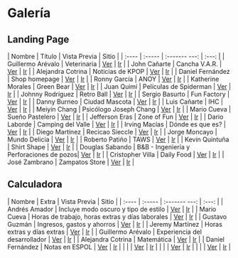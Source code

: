 # Galería

## Landing Page

| Nombre | Título | Vista  Previa | Sitio |
| :----  | :----- | :------- ---: | :---: |
| Guillermo Arévalo | Veterinaria | [Ver](imagenes_landingpage/guillermo-arevalo.png) | [Ir](https://gjareval.github.io/veterinaria/) |
| John Cañarte | Cancha V.A.R. | [Ver](imagenes_landingpage/john-canarte.png) | [Ir](https://jecanart.github.io/proyectoLPage/) |
| Alejandra Cotrina | Noticias de KPOP | [Ver](imagenes_landingpage/alejandra-cotrina.png) | [Ir](https://alenocot.github.io/LandingPage.github.io/) |
| Daniel Fernández | Shop homepage | [Ver](imagenes_landingpage/daniel-fernandez.png) | [Ir](https://dafebust.github.io/) |
| Ronny García | ANOY | [Ver](imagenes_landingpage/ronny-garcia.png) | [Ir](https://rsgarcia0203.github.io/Landing-Page/) |
| Katherine Morales | Green Bear | [Ver](imagenes_landingpage/katherine-morales.png) | [Ir](https://kathmoralest.github.io/greenbear/) |
| Juan Quimí | Películas de Spiderman | [Ver](imagenes_landingpage/juan-quimi.png) | [Ir](https://juanfr1.github.io/Proyecto03/) |
| Johnny Rodríguez | Retro Ball | [Ver](imagenes_landingpage/johnny-rodriguez.png) | [Ir](https://santi0ne.github.io/Bootstrap-e-commerce/) |
| Sergio Basurto | Fun Factory | [Ver](imagenes_landingpage/sergio-basurto.png) | [Ir](https://sebasurto.github.io/bootstrap/#!) |
| Danny Burneo | Ciudad Mascota |  [Ver](imagenes_landingpage/danny-burneo.png) | [Ir](https://burneodanny.github.io/LandingPage/) |
| Luis Cañarte | IHC | [Ver](imagenes_landingpage/luis-canarte.png) | [Ir](https://gabrielcanarte14.github.io/Landing/) |
| Meiyin Chang | Psicólogo Joseph Chang | [Ver](imagenes_landingpage/meiyin-chang.png) | [Ir](https://meiyincr3.github.io/WebPage/) |
| Mario Cueva | Sueño Pastelero | [Ver](imagenes_landingpage/mario-cueva.png) | [Ir](https://steevens98.github.io/Bootstrap/) |
| Jefferson Eras | Zone of Fun | [Ver](imagenes_landingpage/jefferson-eras.png) | [Ir](https://jefferaslindao.github.io/bootstrap/) |
| Dario Laborde | Camping del Valle | [Ver](imagenes_landingpage/dario-laborde.png) | [Ir](https://dlaborde27.github.io/Landing-Page/) |
| Irving Macías | Dónde es que es? | [Ver](imagenes_landingpage/irving-macias.png) | [Ir](https://irvmgarz.github.io/bootstrap-guia7/) |
| Diego Martínez | Recicao Sieccle | [Ver](imagenes_landingpage/diego-martinez.png) | [Ir](https://damm2001.github.io/SitioWeb/) |
| Jorge Moncayo | Mundo Delicia | [Ver](imagenes_landingpage/jorge-moncayo.png) | [Ir](https://jlmoncay.github.io/landing-page/) |
| Roberto Patiño | TAWS | [Ver](imagenes_landingpage/roberto-patino.png) | [Ir](https://robertopatino1.github.io/LandingPageProject3/) |
| Kevin Quintuña | Shirt Shape | [Ver](imagenes_landingpage/kevin-quintuna.png) | [Ir](https://kevin-qq-82.github.io/Landing-Page/) |
| Douglas Sabando | B&B -  Ingeniería y Perforaciones de pozos| [Ver](imagenes_landingpage/douglas-sabando.png) | [Ir](https://djsabando.github.io/B-B_perforaciones/) |
| Cristopher Villa | Daily Food | [Ver](imagenes_landingpage/cristopher-villa.png) | [Ir](https://cristophervilla20.github.io/Landing-Page/) |
| José Zambrano | Zampatos Store | [Ver](imagenes_landingpage/jose-zambrano.png) | [Ir](https://ezambranofx.github.io/Proyecto-3-Landing-Page/) |


## Calculadora

| Nombre | Extra | Vista  Previa | Sitio |
| :----  | :----- | :------- ---: | :---: |
| Andrés Amador | Incluye modo oscuro y tipo de estilo | [Ver](imagenes_calculadora/andres_amador.png) | [Ir](https://amadoran.github.io/Calculadora/) |
| Mario Cueva | Horas de trabajo, horas extras y días laborales | [Ver](imagenes_calculadora/mario_cueva.png) | [Ir](https://steevens98.github.io/Calculadora/) |
| Gustavo Guzmán | Ingresos, gastos y ahorros | [Ver](imagenes_calculadora/gustavo_guzman.png) | [Ir](https://gugucast02.github.io/calculadora/) |
| Jeremy Martínez | Horas extras y días extras | [Ver](imagenes_calculadora/jeremy_martinez.png) | [Ir](https://jeremymartinez01.github.io/Calculadora/) |
| Guillermo Arévalo | Experiencia del desarrollador  | [Ver](imagenes_calculadora/guillermo_arevalo.png) | [Ir](https://gjareval.github.io/calculadora/) |
| Alejandra Cotrina | Matemática | [Ver](imagenes_calculadora/alejandra_cotrina.png) | [Ir](https://alenocot.github.io/calculadora/) |
| Daniel Fernández | Notas en ESPOL | [Ver](imagenes_calculadora/daniel_fernandez.png) | [Ir](https://dafebust.github.io/Calculadora/) |
|  |  | [Ver](imagenes_calculadora/.png) | [Ir]() |
|  |  | [Ver](imagenes_calculadora/.png) | [Ir]() |
|  |  | [Ver](imagenes_calculadora/.png) | [Ir]() |
